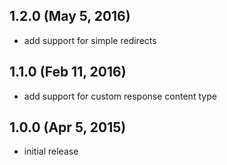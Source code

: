 ## 1.2.0 (May 5, 2016)

  * add support for simple redirects

## 1.1.0 (Feb 11, 2016)

  * add support for custom response content type

## 1.0.0 (Apr 5, 2015)

  * initial release
